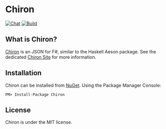 # Chiron

[![Chat](https://badges.gitter.im/Join%20Chat.svg)](https://gitter.im/xyncro/chiron?utm_source=badge&utm_medium=badge&utm_campaign=pr-badge&utm_content=badge)
[![Build](https://ci.appveyor.com/api/projects/status/qrben1pugaxklsp3?svg=true)](https://ci.appveyor.com/project/xyncro/chiron)

## What is Chiron?

[Chiron][chiron] is an JSON for F#, similar to the Haskell Aeson package. See the dedicated [Chiron Site][chiron] for more information.

## Installation

Chiron can be installed from [NuGet](https://www.nuget.org/packages/chiron "Chiron on NuGet"). Using the Package Manager Console:

```batch
PM> Install-Package Chiron
```

## License

Chiron is under the MIT license.

[chiron]: https://xyncro.tech/chiron
